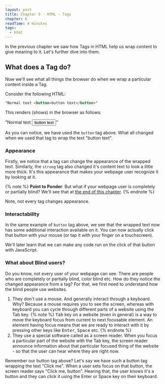 ```yaml
---
layout: post
title: Chapter 5 - HTML - Tags
chapter: 6
readTime: 4 minutes
tags:
  - html
---
```


In the previous chapter we saw how Tags in HTML help us wrap content to give meaning to it. Let's further dive into them.

## What does a Tag do?

Now we'll see what all things the browser do when we wrap a particular content inside a Tag.

Consider the following HTML:

```html
"Normal text <button>button text</button>"
```

This renders (shows) in the browser as follows:

"Normal text <button>button text</button>"

As you can notice, we have used the `button` tag above. What all changed when we used that tag to wrap the text "button text".

### Appearance

Firstly, we notice that a tag can change the appearance of the wrapped text. Similarly, the `strong` tag also changed it's content text to look a little more thick. It's this appearance that makes your webpage user recognize it by looking at it.

{% note %}
<strong>Point to Ponder</strong>: But what if your webpage user is completely or partially blind? We'll see that at <a href="#what-about-blind-users%3F">the end of this chapter</a>.
{% endnote %}

Note, not every tag changes appearance.

### Interactability

In the same example of `button` tag above, we see that the wrapped text now has some additional interaction available on it. You can now actually click that button with your mouse (or tap it with your finger on a touchscreen).

We'll later learn that we can make any code run on the click of that button with JavaScript.

### What about Blind users?

Do you know, not every user of your webpage can see. There are people who are completely or partially blind, color blind etc. How do they notice the changed appearance from a tag? For that, we first need to understand how the blind people use websites.
1. They don't use a mouse. And generally interact through a keyboard. Why? Because a mouse requires you to see the screen, whereas with keyboard you can cycle through different parts of a website using the Tab key.
{% note %}
<kbd>Tab</kbd> key on a website (even in general) is a way to move the keyboard focus from current to next focusable element. An element having focus means that we are ready to interact with it by pressing other keys like <kbd>Enter</kbd>, <kbd>Space</kbd> etc.
{% endnote %}
2. They use a special software called as a screen reader. When you focus a particular part of the website with the Tab key, the screen reader announce information about that particular focused thing of the website - so that the user can hear where they are right now.

Remember our button tag above? Let's say we have such a button tag wrapping the text "Click me". When a user sets focus on that button, the screen reader says "Click me, button". Hearing that, the user knows it's a button and they can click it using the Enter or Space key on their keyboard.
